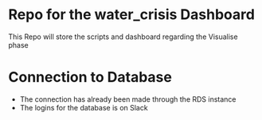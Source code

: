 # Repo for the water_crisis Dashboard
This Repo will store the scripts and dashboard regarding the Visualise phase

# Connection to Database

- The connection has already been made through the RDS instance
- The logins for the database is on Slack
